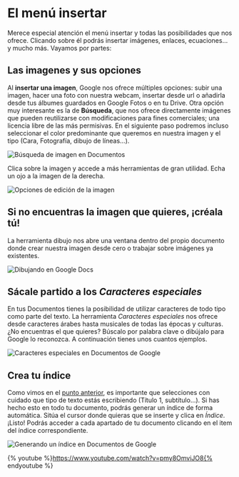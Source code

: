 # El menú insertar

Merece especial atención el menú insertar y todas las posibilidades que nos ofrece. Clicando sobre él podrás insertar imágenes, enlaces,
ecuaciones... y mucho más. Vayamos por partes:

## Las imagenes y sus opciones

Al **insertar una imagen**, Google nos ofrece múltiples opciones: subir una imagen, hacer una foto con nuestra webcam, insertar desde url o
añadirla desde tus álbumes guardados en Google Fotos o en tu Drive. Otra opción muy interesante es la de **Búsqueda**, que nos ofrece
directamente imágenes que pueden reutilizarse con modificaciones para fines comerciales; una licencia libre de las más permisivas. En el
siguiente paso podremos incluso seleccionar el color predominante que queremos en nuestra imagen y el tipo (Cara, Fotografía, dibujo de
líneas...).

![Búsqueda de imagen en Documentos](https://catedu.gitbooks.io/trabajo-colaborativo-con-google-drive/content/images/imagenes-google-docs.png)

Clica sobre la imagen y accede a más herramientas de gran utilidad. Echa un ojo a la imagen de la derecha.

![Opciones de edición de la imagen](https://catedu.gitbooks.io/trabajo-colaborativo-con-google-drive/content/images/opciones-de-la-imagen.png)

## Si no encuentras la imagen que quieres, ¡créala tú!

La herramienta dibujo nos abre una ventana dentro del propio documento donde crear nuestra imagen desde cero o trabajar sobre imágenes ya
existentes.

![Dibujando en Google Docs](https://catedu.gitbooks.io/trabajo-colaborativo-con-google-drive/content/images/400px-Dibujando_en_Google_Docs.png)

## Sácale partido a los *Caracteres especiales*



En tus Documentos tienes la posibilidad de utilizar caracteres de todo tipo como parte del texto. La herramienta *Caracteres especiales* nos
ofrece desde caracteres árabes hasta musicales de todas las épocas y culturas. ¿No encuentras el que quieres? Búscalo por palabra clave o
dibújalo para Google lo reconozca. A continuación tienes unos cuantos ejemplos.

![Caracteres especiales en Documentos de Google](https://catedu.gitbooks.io/trabajo-colaborativo-con-google-drive/content/images/Caracteres_especiales_en_Documentos_de_Google.png)

## Crea tu índice

Como vimos en el [punto anterior](introduccion-a-documentos-de-google.md), es importante que selecciones con cuidado que tipo de texto estás
escribiendo (Título 1, subtítulo...). Si has hecho esto en todo tu documento, podrás generar un índice de forma automática. Sitúa el cursor
donde quieras que se inserte y clica en *Índice*. ¡Listo! Podrás acceder a cada apartado de tu documento clicando en el item del índice
correspondiente.

![Generando un índice en Documentos de Google](https://catedu.gitbooks.io/trabajo-colaborativo-con-google-drive/content/images/Generando_un_índice_en_Documentos_de_Google.png)

{% youtube %}https://www.youtube.com/watch?v=pmy8OmviJO8{% endyoutube %}